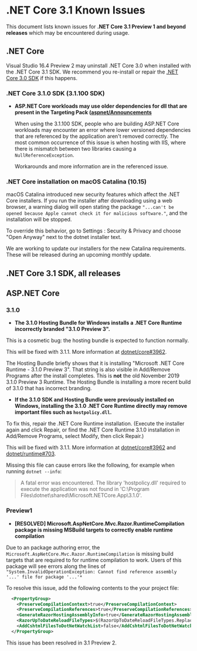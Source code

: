 # .NET Core 3.1  Known Issues

This document lists known issues for **.NET Core 3.1 Preview 1 and beyond releases** which may be encountered during usage.

## .NET Core

Visual Studio 16.4 Preview 2 may uninstall .NET Core 3.0 when installed with the .NET Core 3.1 SDK. We recommend you re-install or repair the [.NET Core 3.0 SDK](https://dotnet.microsoft.com/download/dotnet-core/3.0) if this happens.

### .NET Core 3.1.0 SDK (3.1.100 SDK)

- **ASP.NET Core workloads may use older dependencies for dll that are present in the Targeting Pack ([aspnet/Announcements](https://github.com/aspnet/Announcements/issues/398)** 

    When using the 3.1.100 SDK, people who are building ASP.NET Core workloads may encounter an error where lower versioned dependencies that are referenced by the application aren't removed correctly. The most common occurrence of this issue is when hosting with IIS, where there is mismatch between two libraries causing a `NullReferenceException`. 
    
    Workarounds and more information are in the referenced issue.

### .NET Core installation on macOS Catalina (10.15)

macOS Catalina introduced new security features which affect the .NET Core installers. If you run the installer after downloading using a web browser, a warning dialog will open stating the package `"...can't be opened because Apple cannot check it for malicious software."`, and the installation will be stopped.

To override this behavior, go to Settings : Security & Privacy and choose "Open Anyway" next to the dotnet installer text.

We are working to update our installers for the new Catalina requirements. These will be released during an upcoming monthly update.

## .NET Core 3.1 SDK, all releases

## ASP.NET Core

### 3.1.0

* **The 3.1.0 Hosting Bundle for Windows installs a .NET Core Runtime incorrectly branded "3.1.0 Preview 3".**

This is a cosmetic bug: the hosting bundle is expected to function normally.

This will be fixed with 3.1.1. More information at [dotnet/core#3962](https://github.com/dotnet/core/issues/3962).

The Hosting Bundle briefly shows that it is installing "Microsoft .NET Core Runtime - 3.1.0 Preview 3". That string is also visible in Add/Remove Programs after the install completes. This is **not** the old November 2019 3.1.0 Preview 3 Runtime. The Hosting Bundle is installing a more recent build of 3.1.0 that has incorrect branding.

* **If the 3.1.0 SDK and Hosting Bundle were previously installed on Windows, installing the 3.1.0 .NET Core Runtime directly may remove important files such as `hostpolicy.dll`.**

To fix this, repair the .NET Core Runtime installation. (Execute the installer again and click Repair, or find the .NET Core Runtime 3.1.0 installation in Add/Remove Programs, select Modify, then click Repair.)

This will be fixed with 3.1.1. More information at [dotnet/core#3962](https://github.com/dotnet/core/issues/3962) and [dotnet/runtime#703](https://github.com/dotnet/runtime/issues/703).

Missing this file can cause errors like the following, for example when running `dotnet --info`:

> A fatal error was encountered. The library 'hostpolicy.dll' required to execute the application was not found in 'C:\Program Files\dotnet\shared\Microsoft.NETCore.App\3.1.0'.

### Preview1

* **[RESOLVED] Microsoft.AspNetCore.Mvc.Razor.RuntimeCompilation package is missing MSBuild targets to correctly enable runtime compilation**

Due to an package authoring error, the `Microsoft.AspNetCore.Mvc.Razor.RuntimeCompilation` is missing build targets that are required to for runtime compilation to work. 
Users of this package will see errors along the lines of `"System.InvalidOperationException: Cannot find reference assembly '...' file for package '...'*`

To resolve this issue, add the following contents to the your project file:

```xml
  <PropertyGroup>
    <PreserveCompilationContext>true</PreserveCompilationContext>
    <PreserveCompilationReferences>true</PreserveCompilationReferences>
    <GenerateRazorHostingAssemblyInfo>true</GenerateRazorHostingAssemblyInfo>
    <RazorUpToDateReloadFileTypes>$(RazorUpToDateReloadFileTypes.Replace('.cshtml', ''))</RazorUpToDateReloadFileTypes>
    <AddCshtmlFilesToDotNetWatchList>false</AddCshtmlFilesToDotNetWatchList>
  </PropertyGroup>
```
This issue has been resolved in 3.1 Preview 2. 



